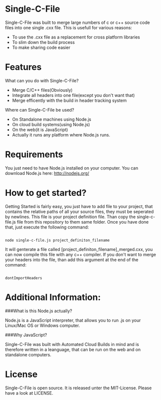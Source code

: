 Single-C-File
=============

Single-C-File was built to merge large numbers of c or c++ source code files into one single .cxx file.
This is usefull for various reasons:
* To use the .cxx file as a replacement for cross platform libraries
* To slim down the build process
* To make sharing code easier

Features
========
What can you do with Single-C-File?
* Merge C/C++ files(Obviously)
* Integrate all headers into one file(except you don't want that)
* Merge efficently with the build in header tracking system

Where can Single-C-File be used?
* On Standalone machines using Node.js
* On cloud build systems(using Node.js)
* On the web(it is JavaScript)
* Actually it runs any platform where Node.js runs.

Requirements
============

You just need to have Node.js installed on your computer.
You can download Node.js here:
http://nodejs.org/

How to get started?
==================

Getting Started is fairly easy, you just have to add file to your project, that contains the relative paths of all your source files, they must be seperated by newlines. This file is your project definition file. Than copy the single-c-file.js file from this repository to them same folder. Once you have done that, just execute the following command:

<pre><code>
node single-c-file.js project_definiton_filename
</code></pre>

It will genterate a file called [project_definiton_filename]_merged.cxx, you can now compile this file with any c++ compiler.
If you don't want to merge your headers into the file, than add this argument at the end of the command:
<pre><code>
dontImportHeaders
</code></pre>

Additional Information:
=====================

###What is this Node.js actually?

Node.js is a JavaScript interpreter, that allows you to run .js on your Linux/Mac OS or Windows computer.

###Why JavaScript?

Single-C-File was built with Automated Cloud Builds in mind and is therefore written in a leanguage, that can be run on the web and on standalone computers.


License
=======
Single-C-File is open source. It is released unter the MIT-License.
Please have a look at LICENSE.

